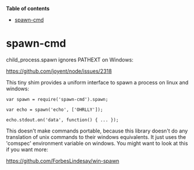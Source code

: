 <!-- START doctoc generated TOC please keep comment here to allow auto update -->
<!-- DON'T EDIT THIS SECTION, INSTEAD RE-RUN doctoc TO UPDATE -->
**Table of contents**

- [spawn-cmd](#spawn-cmd)

<!-- END doctoc generated TOC please keep comment here to allow auto update -->

# spawn-cmd

child_process.spawn ignores PATHEXT on Windows:

https://github.com/joyent/node/issues/2318

This tiny shim provides a uniform interface to spawn a process on linux and windows:

    var spawn = require('spawn-cmd').spawn;

    var echo = spawn('echo', ['OHRLLY']);

    echo.stdout.on('data', function() { ... });

This doesn't make commands portable, because this library doesn't do any translation of unix commands to their windows equivalents. It just uses the 'comspec' environment variable on windows. You might want to look at this if you want more:

https://github.com/ForbesLindesay/win-spawn

